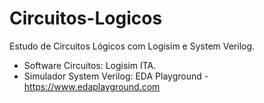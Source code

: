 # Circuitos-Logicos
Estudo de Circuitos Lógicos com Logisim e System Verilog.
- Software Circuitos: Logisim ITA.
- Simulador System Verilog: EDA Playground - <https://www.edaplayground.com>


